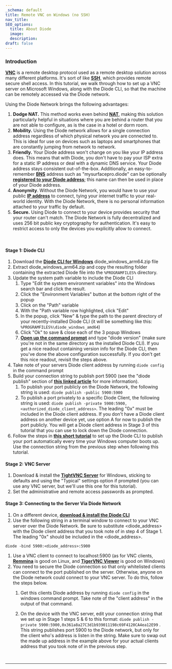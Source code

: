 ```yaml
---
_schema: default
title: Remote VNC on Windows (no SSH)
nav_title:
SEO_options:
  title: About Diode
  image:
  description:
draft: false
---
```

### **Introduction**

<a href="https://en.wikipedia.org/wiki/Virtual_Network_Computing" target="_blank" rel="noopener"><strong>VNC</strong></a> is a remote desktop protocol used as a remote desktop solution across many different platforms. It's sort of like <a href="https://en.wikipedia.org/wiki/Secure_Shell" target="_blank" rel="noopener"><strong>SSH</strong></a>, which provides remote secure shell access. In this tutorial, we walk through how to set up a VNC server on Microsoft Windows, along with the Diode CLI, so that the machine can be remotely accessed via the Diode network.

Using the Diode Network brings the following advantages:

1. **Dodge NAT.** This method works even behind [**NAT**](https://en.wikipedia.org/wiki/Network_address_translation), making this solution particularly helpful in situations where you are behind a router that you are not able to configure, as is the case in a hotel or dorm room.
2. **Mobility.** Using the Diode network allows for a single connection address regardless of which physical network you are connected to. This is ideal for use on devices such as laptops and smartphones that are constantly jumping from network to network.
3. **Friendly.** Your Diode address won't change on you like your IP address does. This means that with Diode, you don't have to pay your ISP extra for a static IP address or deal with a dynamic DNS service. Your Diode address stays consistent out-of-the-box. Additionally, an easy-to-remember <a href="https://network.docs.diode.io/docs/features/what-is-bns/" target="_blank" rel="noopener"><strong>BNS</strong></a> address such as "mysurfacepro.diode" can be optionally <a href="https://network.docs.diode.io/docs/using/reserve-a-domain-name/" target="_blank" rel="noopener"><strong>registered to your Diode address</strong></a>; this name can then be used in place of your Diode address.
4. **Anonymity**. Without the Diode Network, you would have to use your public <a href="https://en.wikipedia.org/wiki/IP_address" target="_blank" rel="noopener"><strong>IP address</strong></a> to connect, tying your internet traffic to your real-world identity. With the Diode Network, there is no personal information attached to your traffic by default.
5. **Secure.** Using Diode to connect to your device provides security that your router can't match. The Diode Network is fully decentralized and uses 256 bit public key cryptography for authentication. It's easy to restrict access to only the devices you explicitly allow to connect.

&nbsp;

#### **Stage 1: Diode CLI**

1. Download the <a href="https://diode.io/resources/download/" target="_blank" rel="noopener"><strong>Diode CLI for Windows</strong></a> diode\_windows\_arm64.zip file
2. Extract diode\_windows\_arm64.zip and copy the resulting folder containing the extracted Diode file into the `%PROGRAMFILES%` directory.
3. Update the system path variable to include the Diode CLI
   1. Type "Edit the system environment variables" into the Windows search bar and click the result.
   2. Click the "Environment Variables" button at the bottom right of the popup
   3. Click on the "Path" variable
   4. With the "Path variable row highlighted, click "Edit"
   5. In the popup, click "New" & type the path to the parent directory of your recently-installed Diode CLI (it will be something like this: `%PROGRAMFILES%\diode_windows_amd64`)
   6. Click "Ok" to save & close each of the 3 popup Windows
   7. <a href="https://www.howtogeek.com/235101/10-ways-to-open-the-command-prompt-in-windows-10/" target="_blank" rel="noopener"><strong>Open up the command prompt</strong></a> and type "diode version" (make sure you're not in the same directory as the installed Diode CLI). If you get a nice readout containing version info for the Diode CLI, then you've done the above configuration successfully. If you don't get this nice readout, revisit the steps above.
4. Take note of your servers Diode client address by running `diode config` in the command prompt
5. Build your connection string to publish port 5900 (see the "diode publish" section of [**this linked article**](https://cli.docs.diode.io/docs/features/cli-commands/) for more information).
   1. To publish your port publicly on the Diode Network, the following string is used: `diode publish -public 5900:5900`
   2. To publish a port privately to a specific Diode Client, the following string is used: `diode publish -private 5900:5900,<authorized_diode_client_address>`. The leading "0x" must be included in the Diode client address. If you don't have a Diode client address on another device yet, use option A for now to publish the port publicly. You will get a Diode client address in Stage 3 of this tutorial that you can use to lock down the Diode connection.
6. Follow the steps in [**this short tutorial**](https://cli.docs.diode.io/faq/how-to-start-diode-cli-at-boot-with-microsoft-windows/) to set up the Diode CLI to publish your port automatically every time your Windows computer boots up. Use the connection string from the previous step when following this tutorial.

#### **Stage 2: VNC Server**

1. Download & install the <a href="https://www.tightvnc.com/download.php" target="_blank" rel="noopener"><strong>TightVNC Server</strong></a> for Windows, sticking to defaults and using the "Typical" settings option if prompted (you can use any VNC server, but we'll use this one for this tutorial).
2. Set the administrative and remote access passwords as prompted.

#### **Stage 3: Connecting to the Server Via Diode Network**

1. On a different device, <a href="https://diode.io/resources/download/" target="_blank" rel="noopener"><strong>download &amp; install the Diode CLI</strong></a>
2. Use the following string in a terminal window to connect to your VNC server over the Diode Network. Be sure to substitute &lt;diode\_address&gt; with the Diode client address that you took note of in step 4 of Stage 1. The leading "0x" should be included in the &lt;diode\_address&gt;.

`diode -bind 5900:<diode_address>:5900`

1. Use a VNC client to connect to localhost:5900 (as for VNC clients, <a href="https://remmina.org/" target="_blank" rel="noopener"><strong>Remmina</strong></a> is good on Linux, and <a href="https://tigervnc.org/" target="_blank" rel="noopener"><strong>TigerVNC Viewer</strong></a> is good on Windows)
2. You need to secure the Diode connection so that only whitelisted clients can connect to the port published on the server. Otherwise, anyone on the Diode network could connect to your VNC server. To do this, follow the steps below.
   1. Get this clients Diode address by running `diode config` in the windows command prompt. Take note of the "client address" in the output of that command.
   2. On the device with the VNC server, edit your connection string that we set up in Stage 1 steps 5 & 6 to this format: `diode publish -private 5900:5900,0x361a8a27C3d1b939011198c69F4120CA4ea12E99` . This string publishes port 5900 to the Diode network, but only for the client who's address is listen in the string. Make sure to swap out the made up address in the example above for your actual clients address that you took note of in the previous step.

      &nbsp;

---

&nbsp;
